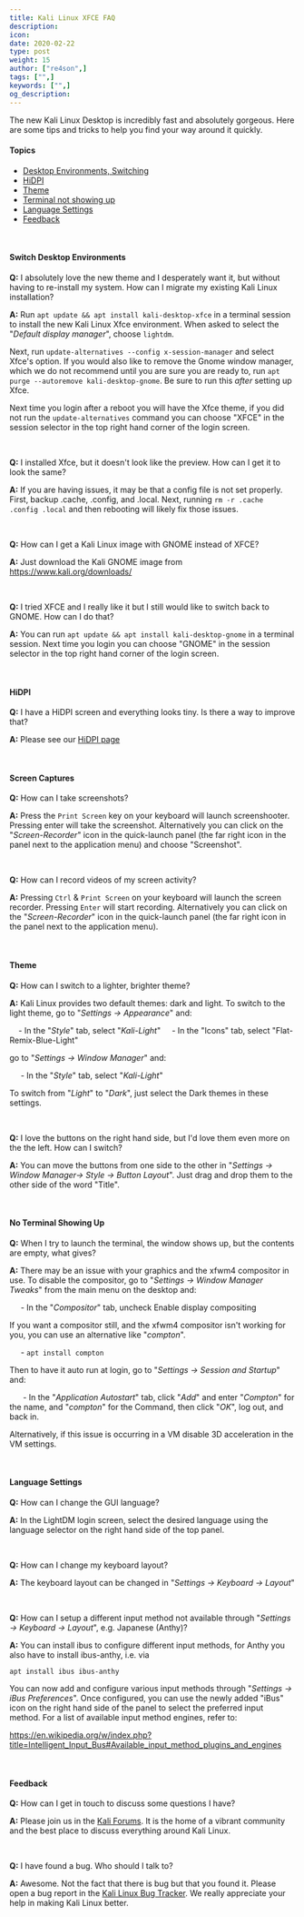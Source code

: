 ```yaml
---
title: Kali Linux XFCE FAQ
description:
icon:
date: 2020-02-22
type: post
weight: 15
author: ["re4son",]
tags: ["",]
keywords: ["",]
og_description:
---
```


The new Kali Linux Desktop is incredibly fast and absolutely gorgeous. Here are some tips and tricks to help you find your way around it quickly.

#### Topics

- [Desktop Environments, Switching](#switch-desktop-environments)
- [HiDPI](#hidpi)
- [Theme](#theme)
- [Terminal not showing up](#no-terminal-showing-up)
- [Language Settings](#language-settings)
- [Feedback](#feedback)

&nbsp;
&nbsp;
&nbsp;

#### Switch Desktop Environments

**Q:** I absolutely love the new theme and I desperately want it, but without having to re-install my system. How can I migrate my existing Kali Linux installation?

**A:** Run `apt update && apt install kali-desktop-xfce` in a terminal session to install the new Kali Linux Xfce environment. When asked to select the "*Default display manager*", choose `lightdm`.

Next, run `update-alternatives --config x-session-manager` and select Xfce's option. If you would also like to remove the Gnome window manager, which we do not recommend until you are sure you are ready to, run `apt purge --autoremove kali-desktop-gnome`. Be sure to run this *after* setting up Xfce.

Next time you login after a reboot you will have the Xfce theme, if you did not run the `update-alternatives` command you can choose "XFCE" in the session selector in the top right hand corner of the login screen.

&nbsp;
&nbsp;

**Q:** I installed Xfce, but it doesn't look like the preview. How can I get it to look the same?

**A:** If you are having issues, it may be that a config file is not set properly. First, backup .cache, .config, and .local. Next, running `rm -r .cache .config .local` and then rebooting will likely fix those issues.

&nbsp;
&nbsp;

**Q:** How can I get a Kali Linux image with GNOME instead of XFCE?

**A:**  Just download the Kali GNOME image from https://www.kali.org/downloads/

&nbsp;
&nbsp;

**Q:** I tried XFCE and I really like it but I still would like to switch back to GNOME. How can I do that?

**A:** You can run `apt update && apt install kali-desktop-gnome` in a terminal session.
Next time you login you can choose "GNOME" in the session selector in the top right hand corner of the login screen.

&nbsp;
&nbsp;

#### HiDPI

**Q:** I have a HiDPI screen and everything looks tiny. Is there a way to improve that?

**A:** Please see our [HiDPI page](/docs//general-use/hidpi/)

&nbsp;
&nbsp;

#### Screen Captures

**Q:** How can I take screenshots?

**A:** Press the `Print Screen` key on your keyboard will launch screenshooter. Pressing enter will take the screenshot. Alternatively you can click on the "*Screen-Recorder*" icon in the quick-launch panel (the far right icon in the panel next to the application menu) and choose "Screenshot".

&nbsp;
&nbsp;

**Q:** How can I record videos of my screen activity?

**A:** Pressing `Ctrl` & `Print Screen` on your keyboard will launch the screen recorder. Pressing `Enter` will start recording. Alternatively you can click on the "*Screen-Recorder*" icon in the quick-launch panel (the far right icon in the panel next to the application menu).

&nbsp;
&nbsp;

#### Theme

**Q:** How can I switch to a lighter, brighter theme?

**A:** Kali Linux provides two default themes: dark and light.
To switch to the light theme,
go to "*Settings -> Appearance*" and:

&nbsp;&nbsp;&nbsp;&nbsp;\- In the "*Style*" tab, select "*Kali-Light*"
&nbsp;&nbsp;&nbsp;&nbsp;\- In the "Icons" tab, select "Flat-Remix-Blue-Light"

go to "*Settings -> Window Manager*" and:

&nbsp;&nbsp;&nbsp;&nbsp;&nbsp;\- In the "*Style*" tab, select "*Kali-Light*"

To switch from "*Light*" to "*Dark*", just select the Dark themes in these settings.

&nbsp;
&nbsp;

**Q:** I love the buttons on the right hand side, but I'd love them even more on the the left. How can I switch?

**A:** You can move the buttons from one side to the other in "*Settings -> Window Manager-> Style -> Button Layout*". Just drag and drop them to the other side of the word "Title".

&nbsp;
&nbsp;

#### No Terminal Showing Up

**Q:** When I try to launch the terminal, the window shows up, but the contents are empty, what gives?

**A:** There may be an issue with your graphics and the xfwm4 compositor in use.
To disable the compositor,
go to "*Settings -> Window Manager Tweaks*" from the main menu on the desktop and:

&nbsp;&nbsp;&nbsp;&nbsp;&nbsp;\- In the "*Compositor*" tab, uncheck Enable display compositing

If you want a compositor still, and the xfwm4 compositor isn't working for you, you can use an alternative like "*compton*".

&nbsp;&nbsp;&nbsp;&nbsp;&nbsp;\- `apt install compton`

Then to have it auto run at login,
go to "*Settings -> Session and Startup*" and:

&nbsp;&nbsp;&nbsp;&nbsp;&nbsp;&nbsp;\- In the "*Application Autostart*" tab, click "*Add*" and enter "*Compton*" for the name, and "*compton*" for the Command, then click "*OK*", log out, and back in.

Alternatively, if this issue is occurring in a VM disable 3D acceleration in the VM settings.

&nbsp;

#### Language Settings

**Q:** How can I change the GUI language?

**A:** In the LightDM login screen, select the desired language using the language selector on the right hand side of the top panel.

&nbsp;&nbsp;&nbsp;

**Q:** How can I change my keyboard layout?

**A:** The keyboard layout can be changed in "*Settings -> Keyboard -> Layout*"

&nbsp;

**Q:** How can I setup a different input method not available through "*Settings -> Keyboard -> Layout*", e.g. Japanese (Anthy)?

**A:**  You can install ibus to configure different input methods, for Anthy you also have to install ibus-anthy, i.e.  via

`apt install ibus ibus-anthy`

You can now add and configure various input methods through "*Settings -> iBus Preferences*".
Once configured, you can use the newly added "iBus" icon on the right hand side of the panel to select the preferred input method.
For a list of available input method engines, refer to:

https://en.wikipedia.org/w/index.php?title=Intelligent_Input_Bus#Available_input_method_plugins_and_engines

&nbsp;



#### Feedback

**Q:** How can I get in touch to discuss some questions I have?

**A:** Please join us in the [Kali Forums](https://forums.kali.org/). It is the home of a vibrant community and the best place to discuss everything around Kali Linux.

&nbsp;
&nbsp;

**Q:** I have found a bug. Who should I talk to?

**A:** Awesome. Not the fact that there is bug but that you found it. Please open a bug report in the [Kali Linux Bug Tracker](https://bugs.kali.org/). We really appreciate your help in making Kali Linux better.

